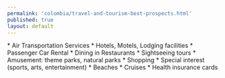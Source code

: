 ```yaml
--- 
permalink: 'colombia/travel-and-tourism-best-prospects.html' 
published: true 
layout: default
---
```

<div id="travel-and-tourism-best-prospects">
* Air Transportation Services
* Hotels, Motels, Lodging facilities
* Passenger Car Rental
* Dining in Restaurants
* Sightseeing tours
* Amusement: theme parks, natural parks
* Shopping
* Special interest (sports, arts, entertainment)
* Beaches
* Cruises
* Health insurance cards
</div>
